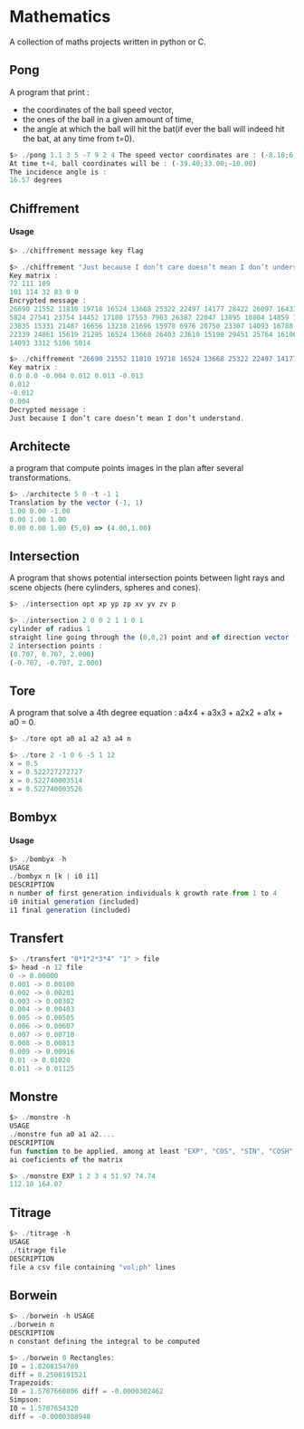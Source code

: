 # Mathematics
A collection of maths projects written in python or C.

## Pong
A program that print :  
- the coordinates of the ball speed vector,
- the ones of the ball in a given amount of time,
- the angle at which the ball will hit the bat(if ever the ball will indeed hit the bat, at any time from t=0).

```javascript
$> ./pong 1.1 3 5 -7 9 2 4 The speed vector coordinates are : (-8.10;6.00;-3.00)
At time t+4, ball coordinates will be : (-39.40;33.00;-10.00)
The incidence angle is :
16.57 degrees
```
## Chiffrement
#### Usage
```javascript
$> ./chiffrement message key flag
```
```javascript
$> ./chiffrement "Just because I don’t care doesn’t mean I don’t understand." "Homer S" 0
Key matrix :
72 111 109
101 114 32 83 0 0
Encrypted message :
26690 21552 11810 19718 16524 13668 25322 22497 14177 28422 26097 16433 12333 11874
5824 27541 23754 14452 17180 17553 7963 26387 22047 13895 18804 14859 12033 27738
23835 15331 21487 16656 13238 21696 15978 6976 20750 23307 14093 16788 11751 8981
22339 24861 15619 21295 16524 13668 26403 23610 15190 29451 25764 16106 26394 23307
14093 3312 5106 5014
```
```javascript
$> ./chiffrement "26690 21552 11810 19718 16524 13668 25322 22497 14177 28422 26097 16433 12333 11874 5824 27541 23754 14452 17180 17553 7963 26387 22047 13895 18804 14859 12033 27738 23835 15331 21487 16656 13238 21696 15978 6976 20750 23307 14093 16788 11751 8981 22339 24861 15619 21295 16524 13668 26403 23610 15190 29451 25764 16106 26394 23307 14093 3312 5106 5014" "Homer S" 1
Key matrix :
0.0 0.0 -0.004 0.012 0.013 -0.013
0.012
-0.012
0.004
Decrypted message :
Just because I don’t care doesn’t mean I don’t understand.
```
## Architecte
a program that compute points images in the plan after several transformations.
```javascript
$> ./architecte 5 0 -t -1 1
Translation by the vector (-1, 1)
1.00 0.00 -1.00
0.00 1.00 1.00
0.00 0.00 1.00 (5,0) => (4.00,1.00)
```
## Intersection
A program that shows potential intersection points between light rays and scene objects (here cylinders, spheres and cones).
```javascript
$> ./intersection opt xp yp zp xv yv zv p
```
```javascript
$> ./intersection 2 0 0 2 1 1 0 1
cylinder of radius 1
straight line going through the (0,0,2) point and of direction vector (1,1,0)
2 intersection points :
(0.707, 0.707, 2.000)
(-0.707, -0.707, 2.000)
```
## Tore
A program that solve a 4th degree equation : a4x4 + a3x3 + a2x2 + a1x + a0 = 0.
```javascript
$> ./tore opt a0 a1 a2 a3 a4 n
```
```javascript
$> ./tore 2 -1 0 6 -5 1 12
x = 0.5
x = 0.522727272727
x = 0.522740003514
x = 0.522740003526
```
## Bombyx
#### Usage
```javascript
$> ./bombyx -h 
USAGE
./bombyx n [k | i0 i1]
DESCRIPTION
n number of first generation individuals k growth rate from 1 to 4
i0 initial generation (included)
i1 final generation (included)
```
## Transfert
```javascript
$> ./transfert "0*1*2*3*4" "1" > file
$> head -n 12 file
0 -> 0.00000
0.001 -> 0.00100
0.002 -> 0.00201
0.003 -> 0.00302
0.004 -> 0.00403
0.005 -> 0.00505
0.006 -> 0.00607
0.007 -> 0.00710
0.008 -> 0.00813
0.009 -> 0.00916
0.01 -> 0.01020
0.011 -> 0.01125
```
## Monstre
```javascript
$> ./monstre -h
USAGE
./monstre fun a0 a1 a2....
DESCRIPTION
fun function to be applied, among at least "EXP", "COS", "SIN", "COSH" and "SINH"
ai coeficients of the matrix
```
```javascript
$> ./monstre EXP 1 2 3 4 51.97 74.74
112.10 164.07
```

## Titrage
```javascript
$> ./titrage -h
USAGE
./titrage file
DESCRIPTION
file a csv file containing "vol;ph" lines
```
## Borwein
```javascript
$> ./borwein -h USAGE
./borwein n
DESCRIPTION
n constant defining the integral to be computed
```
```javascript
$> ./borwein 0 Rectangles:
I0 = 1.8208154789
diff = 0.2500191521
Trapezoids:
I0 = 1.5707660806 diff = -0.0000302462
Simpson:
I0 = 1.5707654320
diff = -0.0000308948
```
